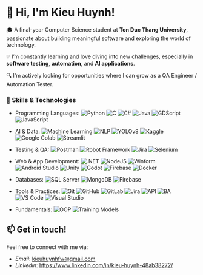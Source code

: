# 👋 Hi, I'm Kieu Huynh!

🎓 A final-year Computer Science student at **Ton Duc Thang University**, passionate about building meaningful software and exploring the world of technology.

💡 I’m constantly learning and love diving into new challenges, especially in **software testing**, **automation**, and **AI applications**.

🔍 I'm actively looking for opportunities where I can grow as a QA Engineer / Automation Tester.

### 🌟 Skills & Technologies
- Programming Languages: ![Python](https://img.shields.io/badge/Python-3776AB?style=flat&logo=python&logoColor=white) ![C](https://img.shields.io/badge/C-00599C?style=flat&logo=c&logoColor=white) ![C#](https://img.shields.io/badge/C%23-239120?style=flat&logo=c-sharp&logoColor=white) ![Java](https://img.shields.io/badge/Java-007396?style=flat&logo=java&logoColor=white) ![GDScript](https://img.shields.io/badge/GDScript-478CBF?style=flat&logo=godot-engine&logoColor=white) ![JavaScript](https://img.shields.io/badge/Node.js-339933?style=flat&logo=node.js&logoColor=white)

- AI & Data: ![Machine Learning](https://img.shields.io/badge/Machine%20Learning-FF6F00?style=flat) ![NLP](https://img.shields.io/badge/NLP-8E44AD?style=flat) ![YOLOv8](https://img.shields.io/badge/YOLOv8-000000?style=flat) ![Kaggle](https://img.shields.io/badge/Kaggle-20BEFF?style=flat&logo=kaggle&logoColor=white) ![Google Colab](https://img.shields.io/badge/Google%20Colab-F9AB00?style=flat&logo=googlecolab&logoColor=white) ![Streamlit](https://img.shields.io/badge/Streamlit-FF4B4B?style=flat&logo=streamlit&logoColor=white)

- Testing & QA: ![Postman](https://img.shields.io/badge/Postman-FF6C37?style=flat&logo=postman&logoColor=white) ![Robot Framework](https://img.shields.io/badge/Robot%20Framework-000000?style=flat) ![Jira](https://img.shields.io/badge/Jira-0052CC?style=flat&logo=jira&logoColor=white) ![Selenium](https://img.shields.io/badge/Selenium-43B02A?style=flat&logo=selenium&logoColor=white)

- Web & App Development: ![.NET](https://img.shields.io/badge/.NET-512BD4?style=flat&logo=dotnet&logoColor=white) ![NodeJS](https://img.shields.io/badge/Node.js-339933?style=flat&logo=node.js&logoColor=white) ![Winform](https://img.shields.io/badge/WinForm-0078D6?style=flat) ![Android Studio](https://img.shields.io/badge/Android%20Studio-3DDC84?style=flat&logo=android-studio&logoColor=white) ![Unity](https://img.shields.io/badge/Unity-000000?style=flat&logo=unity&logoColor=white) ![Godot](https://img.shields.io/badge/Godot-478CBF?style=flat&logo=godot-engine&logoColor=white) ![Firebase](https://img.shields.io/badge/Firebase-FFCA28?style=flat&logo=firebase&logoColor=black) ![Docker](https://img.shields.io/badge/Docker-2496ED?style=flat&logo=docker&logoColor=white)

- Databases: ![SQL Server](https://img.shields.io/badge/SQL%20Server-CC2927?style=flat&logo=microsoft-sql-server&logoColor=white) ![MongoDB](https://img.shields.io/badge/MongoDB-47A248?style=flat&logo=mongodb&logoColor=white) ![Firebase](https://img.shields.io/badge/Firebase-FFCA28?style=flat&logo=firebase&logoColor=black)

- Tools & Practices: ![Git](https://img.shields.io/badge/Git-F05032?style=flat&logo=git&logoColor=white) ![GitHub](https://img.shields.io/badge/GitHub-181717?style=flat&logo=github&logoColor=white) ![GitLab](https://img.shields.io/badge/GitLab-FC6D26?style=flat&logo=gitlab&logoColor=white) ![Jira](https://img.shields.io/badge/Jira-0052CC?style=flat&logo=jira&logoColor=white) ![API](https://img.shields.io/badge/API-0078D7?style=flat) ![BA](https://img.shields.io/badge/Business%20Analysis-9B59B6?style=flat) ![VS Code](https://img.shields.io/badge/VS%20Code-007ACC?style=flat&logo=visual-studio-code&logoColor=white) ![Visual Studio](https://img.shields.io/badge/Visual%20Studio-5C2D91?style=flat&logo=visual-studio&logoColor=white)

- Fundamentals: ![OOP](https://img.shields.io/badge/OOP-FF8C00?style=flat) ![Training Models](https://img.shields.io/badge/Train%20Model-34495E?style=flat)
  
## 📫 Get in touch!
Feel free to connect with me via:
- *Email*: kieuhuynhfw@gmail.com
- *Linkedin*: https://www.linkedin.com/in/kieu-huynh-48ab38272/
